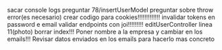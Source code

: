 sacar console logs
preguntar 78/insertUserModel preguntar sobre throw error(es necesario)
crear codigo para cookies!!!!!!!!!!!!!
invalidar tokens en password e email
validar endpoints con joi!!!!!!!!!
editUserController linea 11(photo)
borrar index!!!
Poner nombre a la empresa y cambiar en los emails!!!
Revisar datos enviados en los emails para hacerlo mas concreto
